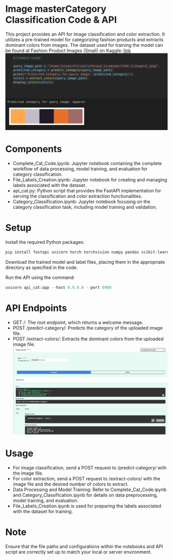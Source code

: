 # Image masterCategory Classification Code & API
This project provides an API for image classification and color extraction. It utilizes a pre-trained model for categorizing fashion products and extracts dominant colors from images. The dataset used for training the model can be found at Fashion Product Images (Small) on Kaggle: [link](https://www.kaggle.com/datasets/paramaggarwal/fashion-product-images-small) 
![output](img1.png)


# Components
- Complete_Cat_Code.ipynb: Jupyter notebook containing the complete workflow of data processing, model training, and evaluation for category classification.
- File_Labels_Creation.ipynb: Jupyter notebook for creating and managing labels associated with the dataset.
- api_cat.py: Python script that provides the FastAPI implementation for serving the classification and color extraction functionalities.
- Category_Classification.ipynb: Jupyter notebook focusing on the category classification task, including model training and validation.

# Setup
Install the required Python packages:
```python
pip install fastapi uvicorn torch torchvision numpy pandas scikit-learn pillow opencv-python-headless
```

Download the trained model and label files, placing them in the appropriate directory as specified in the code.

Run the API using the command:
```python
uvicorn api_cat:app --host 0.0.0.0 --port 8000
```

# API Endpoints
- GET /: The root endpoint, which returns a welcome message.
- POST /predict-category/: Predicts the category of the uploaded image file.
- POST /extract-colors/: Extracts the dominant colors from the uploaded image file.
![API](img2.png)
  
# Usage
- For image classification, send a POST request to /predict-category/ with the image file.
- For color extraction, send a POST request to /extract-colors/ with the image file and the desired number of colors to extract.
- Data Processing and Model Training: Refer to Complete_Cat_Code.ipynb and Category_Classification.ipynb for details on data preprocessing, model training, and evaluation.
- File_Labels_Creation.ipynb is used for preparing the labels associated with the dataset for training.
  
# Note
Ensure that the file paths and configurations within the notebooks and API script are correctly set up to match your local or server environment.
